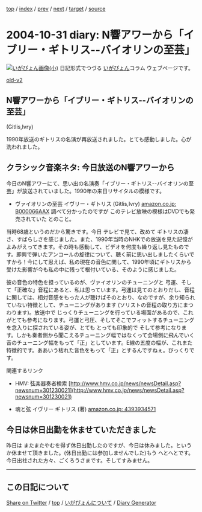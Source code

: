[top](https://igapyon.github.io/diary/) 
 / [index](https://igapyon.github.io/diary/2004/index.html) 
 / [prev](https://igapyon.github.io/diary/2004/ig041028.html) 
 / [next](https://igapyon.github.io/diary/2004/ig041101.html) 
 / [target](https://igapyon.github.io/diary/2004/ig041031.html) 
 / [source](https://github.com/igapyon/diary/blob/gh-pages/2004/ig041031.html.src.md) 

2004-10-31 diary: N響アワーから「イブリー・ギトリス--バイオリンの至芸」
=====================================================================================================
[![いがぴょん画像(小)](https://igapyon.github.io/diary/images/iga200306s.jpg "いがぴょん")](https://igapyon.github.io/diary/memo/memoigapyon.html) 日記形式でつづる [いがぴょん](https://igapyon.github.io/diary/memo/memoigapyon.html)コラム ウェブページです。

[old-v2](ig041031-orig.html)

## N響アワーから「イブリー・ギトリス--バイオリンの至芸」
(Gitlis,Ivry)

1990年放送のギトリスの名演が再放送されました。とても感動しました。心が洗われました。


## クラシック音楽ネタ: 今日放送のN響アワーから

今日のN響アワーにて、思い出の名演奏「イブリー・ギトリス--バイオリンの至芸」が放送されていました。1990年の来日リサイタルの模様です。

* ヴァイオリンの至芸 イヴリー・ギトリス (Gitlis,Ivry)
  [amazon.co.jp: B000066AAX](http://www.amazon.co.jp/exec/obidos/ASIN/B000066AAX/igapyondiary-22)
  調べて分かったのですが このテレビ放映の模様はDVDでも発売されていた とのこと。

当時68歳というのだから驚きです。今日 テレビで見て、改めて ギトリスの凄さ、すばらしさを感じました。また、1990年当時のNHKでの放送を見た記憶がよみがえってきます。その時も感動して、ビデオを何度も繰り返し見たものです。即興で弾いたアンコールの旋律について、聴く前に思い出しましたくらいですから！今にして思えば、私の現在の音色に関して、1990年頃にギトリスから受けた影響が今も私の中に残って根付いている、そのように感じました。

彼の音色の特色を担っているのが、ヴァイオリンのチューニングと 弓運、そして「正確な」音程にあると、私は思っています。弓運は見てのとおりだし、音程に関しては、相対音感をもった人が聴けばそのとおり、なのですが、余り知られていない特徴として、チューニングがあります
(ソリストの音程の取り方にまつわります)。放送中で じっくりチューニングを行っている場面があるので、これがとても参考になります。弓運と弓圧、そしてそこでフィットするチューニングを念入りに探されている姿が、とても とっても印象的で そして参考になります。しかも奏者側から聞こえるチューニング幅ではなくって会場側に飛んでいく音のチューニング幅をもって「正」としています。E線の五度の幅が、これまた特徴的です。ああいう枯れた音色をもって「正」とするんですねぇ。びっくりです。

関連するリンク

* HMV: 弦楽器奏者検索
  [http://www.hmv.co.jp/news/newsDetail.asp?newsnum=301230021](http://www.hmv.co.jp/news/newsDetail.asp?newsnum=301230021)
  
* 魂と弦 イヴリー ギトリス (著)
  [amazon.co.jp: 4393934571](http://www.amazon.co.jp/exec/obidos/ASIN/4393934571/igapyondiary-22)

## 今日は休日出勤を休ませていただきました

昨日は またまたやむを得ず休日出勤したのですが、今日は休みました。というか休ませて頂きました。(休日出勤には参加しませんでした)もう へとへとです。今日出社された方々、ごくろうさまです。そしてすみません。

----------------------------------------------------------------------------------------------------

## この日記について

[Share on Twitter](https://twitter.com/intent/tweet?hashtags=igapyon%2Cdiary%2C%E3%81%84%E3%81%8C%E3%81%B4%E3%82%87%E3%82%93&text=N%E9%9F%BF%E3%82%A2%E3%83%AF%E3%83%BC%E3%81%8B%E3%82%89%E3%80%8C%E3%82%A4%E3%83%96%E3%83%AA%E3%83%BC%E3%83%BB%E3%82%AE%E3%83%88%E3%83%AA%E3%82%B9--%E3%83%90%E3%82%A4%E3%82%AA%E3%83%AA%E3%83%B3%E3%81%AE%E8%87%B3%E8%8A%B8%E3%80%8D&url=https%3A%2F%2Figapyon.github.io%2Fdiary%2F2004%2Fig041031.html) / [top](https://igapyon.github.io/diary/) / [いがぴょんについて](https://igapyon.github.io/diary/memo/memoigapyon.html) / [Diary Generator](https://github.com/igapyon/igapyonv3)
